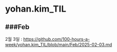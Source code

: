 # yohan.kim_TIL

###Feb
---
2월 3일 : https://github.com/100-hours-a-week/yohan.kim_TIL/blob/main/Feb/2025-02-03.md
